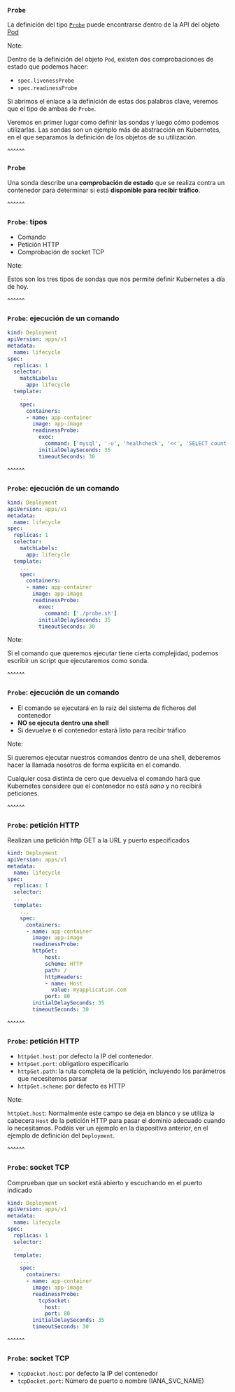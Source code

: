 ### `Probe`

La definición del tipo 
[`Probe`](https://kubernetes.io/docs/reference/kubernetes-api/workload-resources/pod-v1/#Probe)<!-- .element: target="_blank "-->
puede encontrarse dentro de la API del objeto
[Pod](https://kubernetes.io/docs/reference/kubernetes-api/workload-resources/pod-v1/#lifecycle-1)<!-- .element: target="_blank "-->

Note:

Dentro de la definición del objeto `Pod`, existen dos comprobacionoes de estado
que podemos hacer:

* `spec.livenessProbe`
* `spec.readinessProbe`

Si abrimos el enlace a la definición de estas dos palabras clave, veremos que
el tipo de ambas de `Probe`.

Veremos en primer lugar como definir las sondas y luego cómo podemos utilizarlas.
Las sondas son un ejemplo más de abstracción en Kubernetes, en el que
separamos la definición de los objetos de su utilización.

^^^^^^

### `Probe`

Una sonda describe una **comprobación de estado** que se realiza contra un contenedor
para determinar si está **disponible para recibir tráfico**.

^^^^^^

### `Probe`: tipos

* Comando
* Petición HTTP
* Comprobación de socket TCP


Note:

Estos son los tres tipos de sondas que nos permite definir Kubernetes a día de hoy.

^^^^^^

### `Probe`: ejecución de un comando

```yaml [16-20]
kind: Deployment
apiVersion: apps/v1
metadata:
  name: lifecycle
spec:
  replicas: 1
  selector:
    matchLabels:
      app: lifecycle
  template:
    ...
    spec:
      containers:
      - name: app-container
        image: app-image
        readinessProbe:
          exec:
            command: ['mysql', '-u', 'healhcheck', '<<', 'SELECT count(*) FROM table', ...]
          initialDelaySeconds: 35
          timeoutSeconds: 30
```

^^^^^^

### `Probe`: ejecución de un comando

```yaml [16-20]
kind: Deployment
apiVersion: apps/v1
metadata:
  name: lifecycle
spec:
  replicas: 1
  selector:
    matchLabels:
      app: lifecycle
  template:
    ...
    spec:
      containers:
      - name: app-container
        image: app-image
        readinessProbe:
          exec:
            command: ['./probe.sh']
          initialDelaySeconds: 35
          timeoutSeconds: 30
```


Note:

Si el comando que queremos ejecutar tiene cierta complejidad, podemos escribir un
script que ejecutaremos como sonda.


^^^^^^

### `Probe`: ejecución de un comando

* El comando se ejecutará en la raiz del sistema de ficheros del contenedor
* **NO se ejecuta dentro una shell**
* Si devuelve `0` el contenedor estará listo para recibir tráfico

Note:

Si queremos ejecutar nuestros comandos dentro de una shell, deberemos hacer la llamada
nosotros de forma explícita en el comando.

Cualquier cosa distinta de cero que devuelva el comando hará que Kubernetes 
considere que el contenedor no está _sano_ y no recibirá peticiones.

^^^^^^

### `Probe`: petición HTTP

Realizan una petición http GET a la URL y puerto especificados

```yaml [16-23]
kind: Deployment
apiVersion: apps/v1
metadata:
  name: lifecycle
spec:
  replicas: 1
  selector:
  ...
  template:
    ...
    spec:
      containers:
      - name: app-container
        image: app-image
        readinessProbe:
        httpGet:
            host:
            scheme: HTTP
            path: /
            httpHeaders:
            - name: Host
              value: myapplication.com
            port: 80
        initialDelaySeconds: 35
        timeoutSeconds: 30
```

^^^^^^

### `Probe`: petición HTTP

* `httpGet.host`: por defecto la IP del contenedor. 
* `httpGet.port`: obligatioro especificarlo
* `httpGet.path`: la ruta completa de la petición, incluyendo los parámetros que
  necesitemos parsar
* `httpGet.scheme`: por defecto es HTTP

Note:


`httpGet.host`: Normalmente este campo se deja en blanco y se utiliza la 
cabecera `Host` de la petición HTTP para pasar el dominio adecuado cuando lo necesitamos.
Podéis ver un ejemplo en la diapositiva anterior, en el ejemplo de definición del `Deployment`.

^^^^^^

### `Probe`: socket TCP

Comprueban que un socket está abierto y escuchando en el puerto indicado

```yaml [16-23]
kind: Deployment
apiVersion: apps/v1
metadata:
  name: lifecycle
spec:
  replicas: 1
  selector:
  ...
  template:
    ...
    spec:
      containers:
      - name: app-container
        image: app-image
        readinessProbe:
          tcpSocket:
            host:
            port: 80
        initialDelaySeconds: 35
        timeoutSeconds: 30
```

^^^^^^

### `Probe`: socket TCP

* `tcpDocket.host`: por defecto la IP del contenedor
* `tcpDocket.port`: Número de puerto o nombre (IANA_SVC_NAME)
